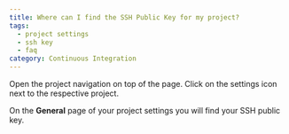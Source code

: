 ```yaml
---
title: Where can I find the SSH Public Key for my project?
tags:
  - project settings
  - ssh key
  - faq
category: Continuous Integration
---
```

Open the project navigation on top of the page. Click on the settings icon next to the respective project.

On the **General** page of your project settings you will find your SSH public key.
